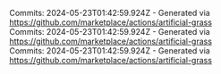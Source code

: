 Commits: 2024-05-23T01:42:59.924Z - Generated via https://github.com/marketplace/actions/artificial-grass
<br>
Commits: 2024-05-23T01:42:59.924Z - Generated via https://github.com/marketplace/actions/artificial-grass
<br>
Commits: 2024-05-23T01:42:59.924Z - Generated via https://github.com/marketplace/actions/artificial-grass
<br>
